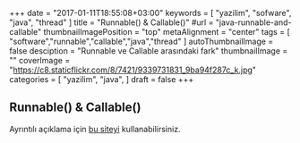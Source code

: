 +++
date = "2017-01-11T18:55:08+03:00"
keywords = [
  "yazilim",
  "sofware",
  "java",
  "thread"
]
title = "Runnable() & Callable()"
#url = "java-runnable-and-callable"
thumbnailImagePosition = "top"
metaAlignment = "center"
tags = [
  "software","runnable","callable","java","thread"
]
autoThumbnailImage = false
desciption = "Runnable ve Callable arasındaki fark"
thumbnailImage = ""
coverImage = "https://c8.staticflickr.com/8/7421/9339731831_9ba94f287c_k.jpg"
categories = [
  "yazilim",
  "java",
]
draft = false
+++


## Runnable() & Callable()

Ayrıntılı açıklama için [bu siteyi](http://www.java67.com/2013/01/difference-between-callable-and-runnable-java.html) kullanabilirsiniz.
